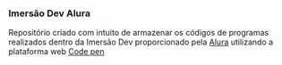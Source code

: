 ### Imersão Dev Alura
Repositório criado com intuito de armazenar os códigos de programas realizados dentro da Imersão Dev proporcionado pela <a href="https://www.alura.com.br/"> Alura<a> utilizando a plataforma web <a href="https://codepen.io/"> Code pen</a>

